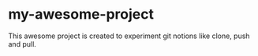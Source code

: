 # my-awesome-project
This awesome project is created to experiment git notions like clone, push and pull.
